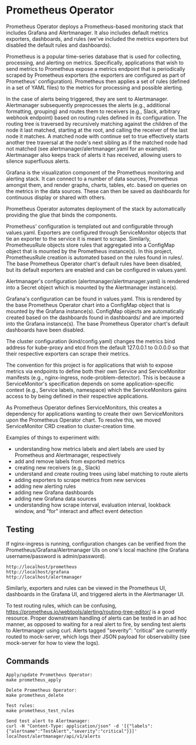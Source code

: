 # Prometheus Operator
Prometheus Operator deploys a Prometheus-based monitoring stack that includes Grafana and Alertmanager. It also includes default metrics exporters, dashboards, and rules (we've included the metrics exporters but disabled the default rules and dashboards).

Prometheus is a popular time-series database that is used for collecting, processing, and alerting on metrics. Specifically, applications that wish to send metrics to Prometheus expose a metrics endpoint that is periodically scraped by Prometheus exporters (the exporters are configured as part of Prometheus' configuration). Prometheus then applies a set of rules (defined in a set of YAML files) to the metrics for processing and possible alerting.

In the case of alerts being triggered, they are sent to Alertmanager. Alertmanager subsequently preprocesses the alerts (e.g., additional formatting, grouping) and routes them to receivers (e.g., Slack, arbitrary webhook endpoint) based on routing rules defined in its configuration. The routing tree is traversed by recursively matching against the children of the node it last matched, starting at the root, and calling the receiver of the last node it matches. A matched node with continue set to true effectively starts another tree traversal at the node's next sibling as if the matched node had not matched (see alertmanager/alertmanager.yaml for an example). Alertmanager also keeps track of alerts it has received, allowing users to silence superfluous alerts.

Grafana is the visualization component of the Prometheus monitoring and alerting stack. It can connect to a number of data sources, Prometheus amongst them, and render graphs, charts, tables, etc. based on queries on the metrics in the data sources. These can then be saved as dashboards for continuous display or shared with others.

Prometheus Operator automates deployment of the stack by automatically providing the glue that binds the components.

Prometheus' configuration is templated out and configurable through values.yaml. Exporters are configured through ServiceMonitor objects that tie an exporter to the service it is meant to scrape. Similarly, PrometheusRule objects store rules that aggregated into a ConfigMap object that is mounted by the Prometheus instance(s). In this project, PrometheusRule creation is automated based on the rules found in rules/. The base Prometheus Operator chart's default rules have been disabled, but its default exporters are enabled and can be configured in values.yaml.

Alertmanager's configuration (alertmanager/alertmanager.yaml) is rendered into a Secret object which is mounted by the Alertmanager instance(s).

Grafana's configuration can be found in values.yaml. This is rendered by the base Prometheus Operator chart into a ConfigMap object that is mounted by the Grafana instance(s). ConfigMap objects are automatically created based on the dashboards found in dashboards/ and are imported into the Grafana instance(s). The base Prometheus Operator chart's default dashboards have been disabled.

The cluster configuration (kind/config.yaml) changes the metrics bind address for kube-proxy and etcd from the default 127.0.0.1 to 0.0.0.0 so that their respective exporters can scrape their metrics.

The convention for this project is for applications that wish to expose metrics via endpoints to define both their own Service and ServiceMonitor manifests (e.g., nginx-ingress, node-problem-detector). This is because a ServiceMonitor's specification depends on some application-specific context (e.g., Service labels, namespace) which the ServiceMonitors gains access to by being defined in their respective applications.

As Prometheus Operator defines ServiceMonitors, this creates a dependency for applications wanting to create their own ServiceMonitors upon the Prometheus Operator chart. To resolve this, we moved ServiceMonitor CRD creation to cluster-creation time.

Examples of things to experiment with:

- understanding how metrics labels and alert labels are used by Prometheus and Alertmanager, respectively
- add and remove labels from exported metrics
- creating new receivers (e.g., Slack)
- understand and create routing trees using label matching to route alerts
- adding exporters to scrape metrics from new services
- adding new alerting rules
- adding new Grafana dashboards
- adding new Grafana data sources
- understanding how scrape interval, evaluation interval, lookback window, and "for" interact and affect event detection

## Testing
If nginx-ingress is running, configuration changes can be verified from the Prometheus/Grafana/Alertmanager UIs on one's local machine (the Grafana username/password is admin/password).
```
http://localhost/prometheus
http://localhost/grafana
http://localhost/alertmanager
```
Similarly, exporters and rules can be viewed in the Prometheus UI, dashboards in the Grafana UI, and triggered alerts in the Alertmanager UI.

To test routing rules, which can be confusing, https://prometheus.io/webtools/alerting/routing-tree-editor/ is a good resource. Proper downstream handling of alerts can be tested in an ad hoc manner, as opposed to waiting for a real alert to fire, by sending test alerts to Alertmanager using curl. Alerts tagged "severity": "critical" are currently routed to mock-server, which logs their JSON payload for observability (see mock-server for how to view the logs).

## Commands
```
Apply/update Prometheus Operator:
make prometheus_apply

Delete Prometheus Operator:
make prometheus_delete

Test rules:
make prometheus_test_rules

Send test alert to Alertmanager:
curl -H "Content-Type: application/json" -d '[{"labels":{"alertname":"TestAlert","severity":"critical"}}]' localhost/alertmanager/api/v1/alerts
```
